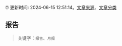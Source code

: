 :alarm_clock: 更新时间: 2024-06-15 12:51:14。[文章来源](/README.md)、[文章分类](/TAGS.md)

## 报告


> 关键字：`报告`、`月报`



